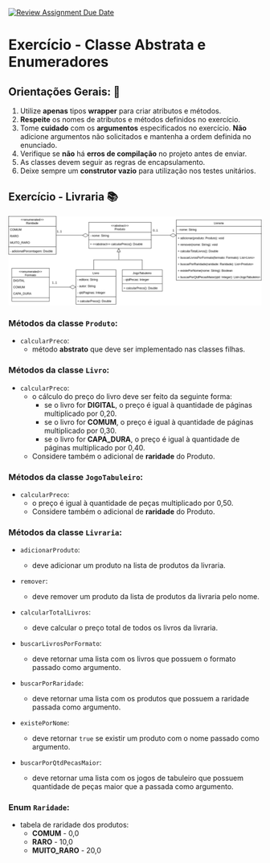 [![Review Assignment Due Date](https://classroom.github.com/assets/deadline-readme-button-24ddc0f5d75046c5622901739e7c5dd533143b0c8e959d652212380cedb1ea36.svg)](https://classroom.github.com/a/jYxBk6DN)
# Exercício - Classe Abstrata e Enumeradores

## Orientações Gerais: 🚨
1. Utilize **apenas** tipos **wrapper** para criar atributos e métodos.
2. **Respeite** os nomes de atributos e métodos definidos no exercício.
3. Tome **cuidado** com os **argumentos** especificados no exercício.
   **Não** adicione argumentos não solicitados e mantenha a ordem definida no enunciado.
4. Verifique se **não** há **erros de compilação** no projeto antes de enviar.
5. As classes devem seguir as regras de encapsulamento.
6. Deixe sempre um **construtor vazio** para utilização nos testes unitários.

## Exercício - Livraria 📚

![exercicio-livraria.png](exercicio-livraria.png)

### Métodos da classe `Produto`:

* `calcularPreco`:
  * método **abstrato** que deve ser implementado nas classes filhas.


### Métodos da classe `Livro`:

* `calcularPreco`:
  * o cálculo do preço do livro deve ser feito da seguinte forma:
    * se o livro for **DIGITAL**, o preço é igual à quantidade de páginas multiplicado por 0,20.
    * se o livro for **COMUM**, o preço é igual à quantidade de páginas multiplicado por 0,30.
    * se o livro for **CAPA_DURA**, o preço é igual à quantidade de páginas multiplicado por 0,40.
  * Considere também o adicional de **raridade** do Produto.


### Métodos da classe `JogoTabuleiro`:

* `calcularPreco`:
  * o preço é igual à quantidade de peças multiplicado por 0,50.
  * Considere também o adicional de **raridade** do Produto.


### Métodos da classe `Livraria`:

* `adicionarProduto`:
  * deve adicionar um produto na lista de produtos da livraria.


* `remover`:
  * deve remover um produto da lista de produtos da livraria pelo nome.


* `calcularTotalLivros`:
  * deve calcular o preço total de todos os livros da livraria.


* `buscarLivrosPorFormato`:
  * deve retornar uma lista com os livros que possuem o formato passado como argumento.


* `buscarPorRaridade`:
  * deve retornar uma lista com os produtos que possuem a raridade passada como argumento.


* `existePorNome`:
  * deve retornar `true` se existir um produto com o nome passado como argumento.


* `buscarPorQtdPecasMaior`:
  * deve retornar uma lista com os jogos de tabuleiro que possuem quantidade de peças maior que a passada como argumento.


### Enum `Raridade`:

* tabela de raridade dos produtos:
  * **COMUM** - 0,0
  * **RARO** - 10,0
  * **MUITO_RARO** - 20,0

